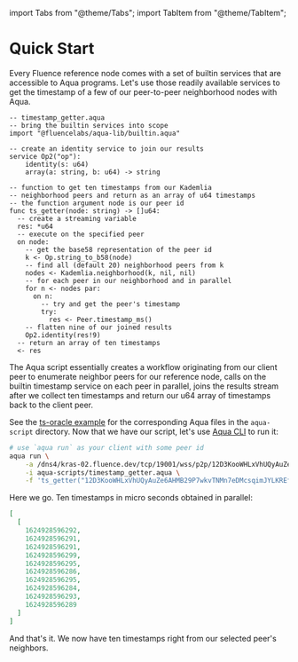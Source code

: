 import Tabs from "@theme/Tabs";
import TabItem from "@theme/TabItem";

# Quick Start

Every Fluence reference node comes with a set of builtin services that are accessible to Aqua programs. Let's use those readily available services to get the timestamp of a few of our peer-to-peer neighborhood nodes with Aqua.

```aqua
-- timestamp_getter.aqua
-- bring the builtin services into scope
import "@fluencelabs/aqua-lib/builtin.aqua"

-- create an identity service to join our results
service Op2("op"):
    identity(s: u64)
    array(a: string, b: u64) -> string

-- function to get ten timestamps from our Kademlia
-- neighborhood peers and return as an array of u64 timestamps
-- the function argument node is our peer id
func ts_getter(node: string) -> []u64:
  -- create a streaming variable
  res: *u64
  -- execute on the specified peer
  on node:
    -- get the base58 representation of the peer id
    k <- Op.string_to_b58(node)
    -- find all (default 20) neighborhood peers from k
    nodes <- Kademlia.neighborhood(k, nil, nil)
    -- for each peer in our neighborhood and in parallel
    for n <- nodes par:
      on n:
        -- try and get the peer's timestamp
        try:
          res <- Peer.timestamp_ms()
    -- flatten nine of our joined results
    Op2.identity(res!9)
  -- return an array of ten timestamps
  <- res
```

The Aqua script essentially creates a workflow originating from our client peer to enumerate neighbor peers for our reference node, calls on the builtin timestamp service on each peer in parallel, joins the results stream after we collect ten timestamps and return our u64 array of timestamps back to the client peer.

See the [ts-oracle example](https://github.com/fluencelabs/examples/tree/d52f06dfc3d30799fe6bd8e3e602c8ea1d1b8e8a/aqua-examples/ts-oracle) for the corresponding Aqua files in the `aqua-script` directory. Now that we have our script, 
let's use [Aqua CLI](../aqua-cli/aqua-cli.md) to run it:

<Tabs>
<TabItem value="Run" label="Run" default>

```sh
# use `aqua run` as your client with some peer id
aqua run \
    -a /dns4/kras-02.fluence.dev/tcp/19001/wss/p2p/12D3KooWHLxVhUQyAuZe6AHMB29P7wkvTNMn7eDMcsqimJYLKREf \
    -i aqua-scripts/timestamp_getter.aqua \
    -f 'ts_getter("12D3KooWHLxVhUQyAuZe6AHMB29P7wkvTNMn7eDMcsqimJYLKREf")'
```

</TabItem>
<TabItem value="Result" label="Result">

Here we go. Ten timestamps in micro seconds obtained in parallel:
```json
[
  [
    1624928596292,
    1624928596291,
    1624928596291,
    1624928596299,
    1624928596295,
    1624928596286,
    1624928596295,
    1624928596284,
    1624928596293,
    1624928596289
  ]
]
```

</TabItem>
</Tabs>

And that's it. We now have ten timestamps right from our selected peer's neighbors.
